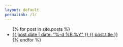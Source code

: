 ```yaml
---
layout: default
permalink: /l/
---
```

<ul>
	{% for post in site.posts %}
	<li>
		<a href="{{ post.url }}">
			<time>{{ post.date | date: "%-d %B %Y" }}</time>
			{{ post.title }}
		</a>
	</li>
	{% endfor %}
</ul>